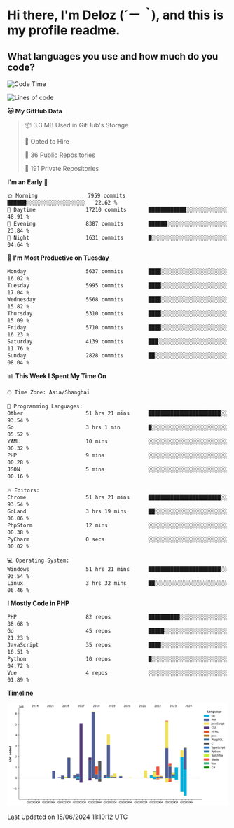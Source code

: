 # **Hi there, I'm Deloz (*´ー｀*), and this is my profile readme.**

## **What languages you use and how much do you code?**

<!--START_SECTION:waka-->
![Code Time](http://img.shields.io/badge/Code%20Time-4%2C208%20hrs%2050%20mins-blue)

![Lines of code](https://img.shields.io/badge/From%20Hello%20World%20I%27ve%20Written-40.8%20million%20lines%20of%20code-blue)

**🐱 My GitHub Data** 

> 📦 3.3 MB Used in GitHub's Storage 
 > 
> 💼 Opted to Hire
 > 
> 📜 36 Public Repositories 
 > 
> 🔑 191 Private Repositories 
 > 
**I'm an Early 🐤** 

```text
🌞 Morning                7959 commits        ██████░░░░░░░░░░░░░░░░░░░   22.62 % 
🌆 Daytime                17210 commits       ████████████░░░░░░░░░░░░░   48.91 % 
🌃 Evening                8387 commits        ██████░░░░░░░░░░░░░░░░░░░   23.84 % 
🌙 Night                  1631 commits        █░░░░░░░░░░░░░░░░░░░░░░░░   04.64 % 
```
📅 **I'm Most Productive on Tuesday** 

```text
Monday                   5637 commits        ████░░░░░░░░░░░░░░░░░░░░░   16.02 % 
Tuesday                  5995 commits        ████░░░░░░░░░░░░░░░░░░░░░   17.04 % 
Wednesday                5568 commits        ████░░░░░░░░░░░░░░░░░░░░░   15.82 % 
Thursday                 5310 commits        ████░░░░░░░░░░░░░░░░░░░░░   15.09 % 
Friday                   5710 commits        ████░░░░░░░░░░░░░░░░░░░░░   16.23 % 
Saturday                 4139 commits        ███░░░░░░░░░░░░░░░░░░░░░░   11.76 % 
Sunday                   2828 commits        ██░░░░░░░░░░░░░░░░░░░░░░░   08.04 % 
```


📊 **This Week I Spent My Time On** 

```text
🕑︎ Time Zone: Asia/Shanghai

💬 Programming Languages: 
Other                    51 hrs 21 mins      ███████████████████████░░   93.54 % 
Go                       3 hrs 1 min         █░░░░░░░░░░░░░░░░░░░░░░░░   05.52 % 
YAML                     10 mins             ░░░░░░░░░░░░░░░░░░░░░░░░░   00.32 % 
PHP                      9 mins              ░░░░░░░░░░░░░░░░░░░░░░░░░   00.28 % 
JSON                     5 mins              ░░░░░░░░░░░░░░░░░░░░░░░░░   00.16 % 

🔥 Editors: 
Chrome                   51 hrs 21 mins      ███████████████████████░░   93.54 % 
GoLand                   3 hrs 19 mins       ██░░░░░░░░░░░░░░░░░░░░░░░   06.06 % 
PhpStorm                 12 mins             ░░░░░░░░░░░░░░░░░░░░░░░░░   00.38 % 
PyCharm                  0 secs              ░░░░░░░░░░░░░░░░░░░░░░░░░   00.02 % 

💻 Operating System: 
Windows                  51 hrs 21 mins      ███████████████████████░░   93.54 % 
Linux                    3 hrs 32 mins       ██░░░░░░░░░░░░░░░░░░░░░░░   06.46 % 
```

**I Mostly Code in PHP** 

```text
PHP                      82 repos            ██████████░░░░░░░░░░░░░░░   38.68 % 
Go                       45 repos            █████░░░░░░░░░░░░░░░░░░░░   21.23 % 
JavaScript               35 repos            ████░░░░░░░░░░░░░░░░░░░░░   16.51 % 
Python                   10 repos            █░░░░░░░░░░░░░░░░░░░░░░░░   04.72 % 
Vue                      4 repos             ░░░░░░░░░░░░░░░░░░░░░░░░░   01.89 % 
```



**Timeline**

![Lines of Code chart](https://raw.githubusercontent.com/deloz/deloz/main/assets/bar_graph.png)


 Last Updated on 15/06/2024 11:10:12 UTC
<!--END_SECTION:waka-->

